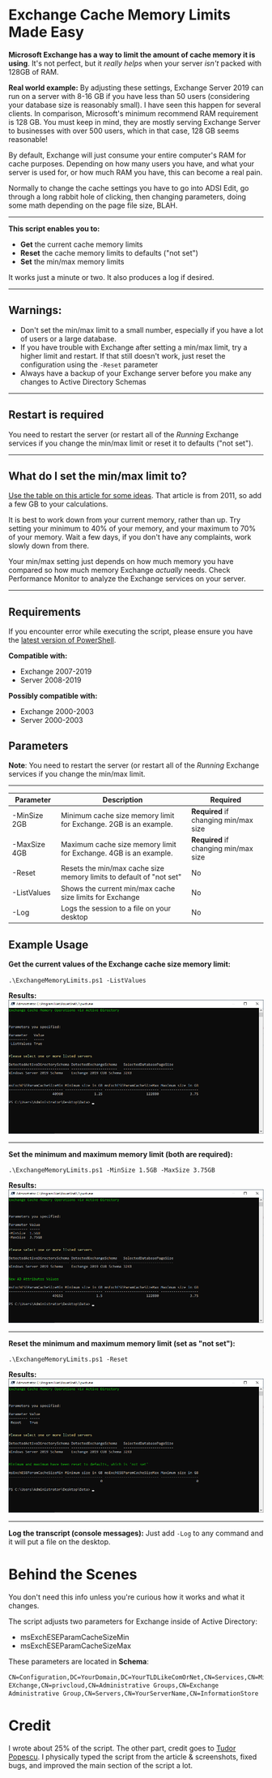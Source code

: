 # Exchange Cache Memory Limits Made Easy

**Microsoft Exchange has a way to limit the amount of cache memory it is using**.  It's not perfect, but it *really helps* when your server *isn't* packed with 128GB of RAM.

**Real world example:** By adjusting these settings, Exchange Server 2019 can run on a server with 8-16 GB if you have less than 50 users (considering your database size is reasonably small).  I have seen this happen for several clients.  In comparison, Microsoft's minimum recommend RAM requirement is 128 GB.  You must keep in mind, they are mostly serving Exchange Server to businesses with over 500 users, which in that case, 128 GB seems reasonable!

By default, Exchange will just consume your entire computer's RAM for cache purposes.  Depending on how many users you have, and what your server is used for, or how much RAM you have, this can become a real pain.

Normally to change the cache settings you have to go into ADSI Edit, go through a long rabbit hole of clicking, then changing parameters, doing some math depending on the page file size, BLAH.

---

**This script enables you to:**
- **Get** the current cache memory limits
- **Reset** the cache memory limits to defaults ("not set")
- **Set** the min/max memory limits

It works just a minute or two.  It also produces a log if desired.

---

## Warnings:

- Don't set the min/max limit to a small number, especially if you have a lot of users or a large database.
- If you have trouble with Exchange after setting a min/max limit, try a higher limit and restart. If that still doesn't work, just reset the configuration using the `-Reset` parameter
- Always have a backup of your Exchange server before you make any changes to Active Directory Schemas

---

## Restart is required

You need to restart the server (or restart all of the *Running* Exchange services if you change the min/max limit or reset it to defaults ("not set").

---

## What do I set the min/max limit to?

[Use the table on this article for some ideas](<https://ntlong.wordpress.com/2011/09/16/limiting-exchange-2010-database-cache/>). That article is from 2011, so add a few GB to your calculations.

It is best to work down from your current memory, rather than up. Try setting your minimum to 40% of your memory, and your maximum to 70% of your memory. Wait a few days, if you don't have any complaints, work slowly down from there.

Your min/max setting just depends on how much memory you have compared so how much memory Exchange *actually* needs. Check Performance Monitor to analyze the Exchange services on your server.

---

## Requirements

If you encounter error while executing the script, please ensure you have the [latest version of PowerShell](<https://github.com/PowerShell/PowerShell/releases/tag/v7.1.1>).

**Compatible with:**
- Exchange 2007-2019
- Server 2008-2019

**Possibly compatible with:**
- Exchange 2000-2003
- Server 2000-2003

## Parameters

**Note**:
You need to restart the server (or restart all of the *Running* Exchange services if you change the min/max limit.

---

|Parameter|Description|Required|
|--|--|--|
|-MinSize 2GB|Minimum cache size memory limit for Exchange. 2GB is an example.|**Required** if changing min/max size|
|-MaxSize 4GB|Maximum cache size memory limit for Exchange. 4GB is an example.|**Required** if changing min/max size|
|-Reset|Resets the min/max cache size memory limits to default of "not set"|No
|-ListValues|Shows the current min/max cache size limits for Exchange|No
|-Log|Logs the session to a file on your desktop|No

## Example Usage

**Get the current values of the Exchange cache size memory limit:**

`.\ExchangeMemoryLimits.ps1 -ListValues`

**Results:**
![ListValues parameter](https://raw.githubusercontent.com/asheroto/Microsoft-Exchange-Memory-Limits/main/screenshots/ListValues.png)

---

**Set the minimum and maximum memory limit (both are required):**

    .\ExchangeMemoryLimits.ps1 -MinSize 1.5GB -MaxSize 3.75GB

**Results:**
![MinSize and MaxSize parameter](https://raw.githubusercontent.com/asheroto/Microsoft-Exchange-Memory-Limits/main/screenshots/MinMax.png)

---
**Reset the minimum and maximum memory limit (set as "not set"):**

    .\ExchangeMemoryLimits.ps1 -Reset

**Results:**
![Reset parameter](https://raw.githubusercontent.com/asheroto/Microsoft-Exchange-Memory-Limits/main/screenshots/Reset.png)

---

**Log the transcript (console messages):**
Just add `-Log` to any command and it will put a file on the desktop.

# Behind the Scenes
You don't need this info unless you're curious how it works and what it changes.

The script adjusts two parameters for Exchange inside of Active Directory:

- msExchESEParamCacheSizeMin
- msExchESEParamCacheSizeMax

These parameters are located in **Schema**:

    CN=Configuration,DC=YourDomain,DC=YourTLDLikeComOrNet,CN=Services,CN=Microsoft EXchange,CN=privcloud,CN=Administrative Groups,CN=Exchange Administrative Group,CN=Servers,CN=YourServerName,CN=InformationStore

# Credit

I wrote about 25% of the script.  The other part, credit goes to [Tudor Popescu](https://www.quest.com/community/blogs/b/data-protection/posts/how-to-limit-the-amount-of-cache-memory-used-by-exchange-servers-using-powershell-with-applications-to-rapid-recovery-post-1-of-3-44962775).  I physically typed the script from the article & screenshots, fixed bugs, and improved the main section of the script a lot.
